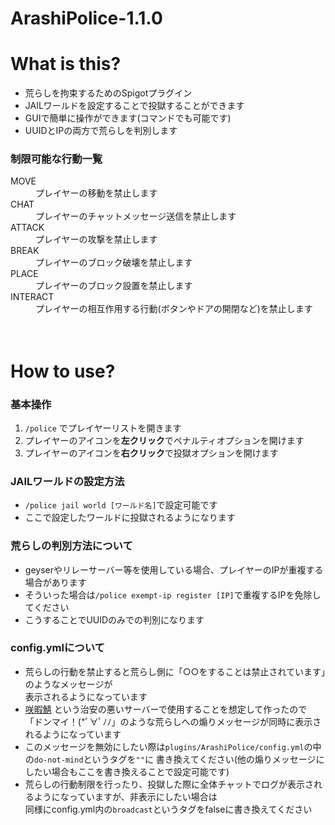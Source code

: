 # ArashiPolice-1.1.0 
# What is this?  
* 荒らしを拘束するためのSpigotプラグイン  
* JAILワールドを設定することで投獄することができます 
* GUIで簡単に操作ができます(コマンドでも可能です)  
* UUIDとIPの両方で荒らしを判別します  
### 制限可能な行動一覧  
<dl>
  <dt>MOVE</dt>
  <dd>プレイヤーの移動を禁止します</dd>
  <dt>CHAT</dt>
  <dd>プレイヤーのチャットメッセージ送信を禁止します</dd>
  <dt>ATTACK</dt>
  <dd>プレイヤーの攻撃を禁止します</dd>
  <dt>BREAK</dt>
  <dd>プレイヤーのブロック破壊を禁止します</dd>
  <dt>PLACE</dt>
  <dd>プレイヤーのブロック設置を禁止します</dd>
  <dt>INTERACT</dt>
  <dd>プレイヤーの相互作用する行動(ボタンやドアの開閉など)を禁止します</dd>
</dl>　　

# How to use?  
### 基本操作  
1. `/police` でプレイヤーリストを開きます  
2. プレイヤーのアイコンを**左クリック**でペナルティオプションを開けます
3. プレイヤーのアイコンを**右クリック**で投獄オプションを開けます
### JAILワールドの設定方法  
* `/police jail world [ワールド名]`で設定可能です  
* ここで設定したワールドに投獄されるようになります   
### 荒らしの判別方法について  
* geyserやリレーサーバー等を使用している場合、プレイヤーのIPが重複する場合があります  
* そういった場合は`/police exempt-ip register [IP]`で重複するIPを免除してください  
* こうすることでUUIDのみでの判別になります  
### config.ymlについて
* 荒らしの行動を禁止すると荒らし側に「○○をすることは禁止されています」のようなメッセージが  
 表示されるようになっています  
* [咲暇鯖](https://minecraft.jp/servers/saki269.ddns.net?__cf_chl_jschl_tk__=20790ab2022926856f921de77b038446318d7481-1617342096-0-ASGGBINpJcJSLSSwogMAL_dhkqQ8KkBEdloHDjnE6Q43fGOKe6gIPF6RwMLNRiUFGkFaSsWsiDVYDu1zqnWpQDeLxFfzVpIBfcvPuM_pLq05CkFOat6gnVGz_gJKx2KfRLdnXaglsBb-k2N3lPf0xO7RA0kHjdi-qe8ZUYL9yGB56-lz6-ELDu44Rg02MRy9HXB_6_z0sYzJxoSYr6OZcWG7t8_MehfETYl4TisPxGBqgJRH9JW16aJkwOI6SIv-0nQSUO7OY5XuNlKPuBiWwtg8vj9q5NTZgA_PVrxXY1lpWcrY5n0Nd6vxC7JQNfQQWmNO0LwwILhWv3r2W1QwjIz7E_1cHRoxcQ2l0XKMu520T6a-fZwOOoOwlLm2EEUebeywb1JTp0z5OHIeszGXHxMaanubQ0YlRMvYXwV-L0BX#/stats) という治安の悪いサーバーで使用することを想定して作ったので
 「ドンマイ！(*ﾟ∀ﾟﾉﾉ」のような荒らしへの煽りメッセージが同時に表示されるようになっています  
* このメッセージを無効にしたい際は`plugins/ArashiPolice/config.yml`の中の`do-not-mind`というタグを`""`に
 書き換えてください(他の煽りメッセージにしたい場合もここを書き換えることで設定可能です)  
* 荒らしの行動制限を行ったり、投獄した際に全体チャットでログが表示されるようになっていますが、非表示にしたい場合は  
  同様にconfig.yml内の`broadcast`というタグをfalseに書き換えてください
  
